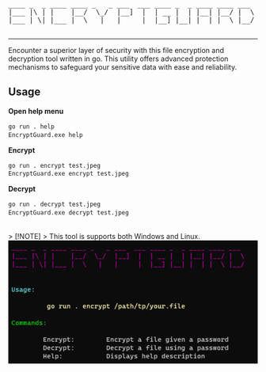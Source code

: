 <pre align="center">
____ _  _ ____ ____ _   _ ___  ___ ____ _  _ ____ ____ ___  
|___ |\ | |    |__/  \_/  |__]  |  | __ |  | |__| |__/ |  \ 
|___ | \| |___ |  \   |   |     |  |__] |__| |  | |  \ |__/ 
                                                            
</pre>
<hr>
Encounter a superior layer of security with this file encryption and decryption tool written in go. This utility offers advanced protection mechanisms to safeguard your sensitive data with ease and reliability.

## Usage 

<b>Open help menu</b>

```bash
go run . help
EncryptGuard.exe help
```

<b>Encrypt</b>

```bash
go run . encrypt test.jpeg
EncryptGuard.exe encrypt test.jpeg
```

<b>Decrypt</b>

```bash
go run . decrypt test.jpeg
EncryptGuard.exe decrypt test.jpeg
```

<br>
> [!NOTE]  
> This tool is supports both Windows and Linux.
<br>
<img src="./assets/menu.png">